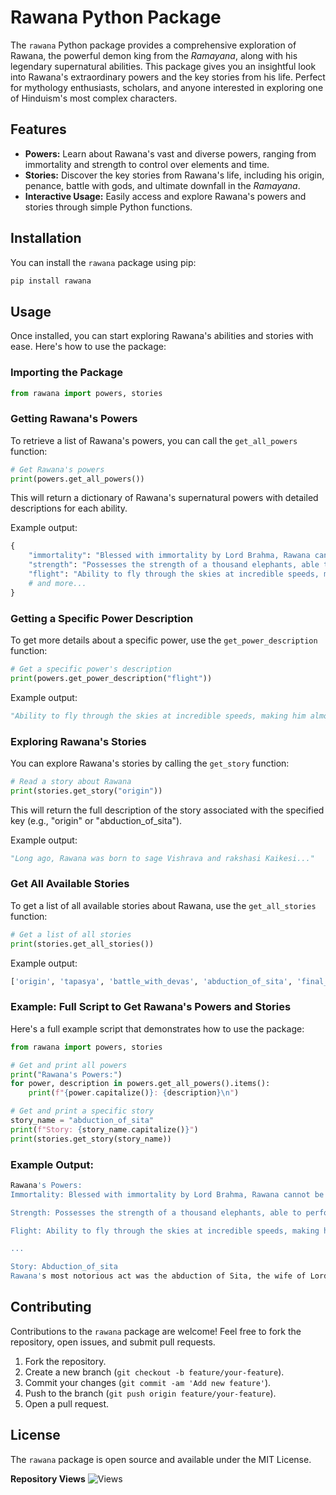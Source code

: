 # Rawana Python Package

The `rawana` Python package provides a comprehensive exploration of Rawana, the powerful demon king from the *Ramayana*, along with his legendary supernatural abilities. This package gives you an insightful look into Rawana's extraordinary powers and the key stories from his life. Perfect for mythology enthusiasts, scholars, and anyone interested in exploring one of Hinduism's most complex characters.

## Features
- **Powers:** Learn about Rawana's vast and diverse powers, ranging from immortality and strength to control over elements and time.
- **Stories:** Discover the key stories from Rawana's life, including his origin, penance, battle with gods, and ultimate downfall in the *Ramayana*.
- **Interactive Usage:** Easily access and explore Rawana's powers and stories through simple Python functions.

## Installation

You can install the `rawana` package using pip:

```bash
pip install rawana
```

## Usage

Once installed, you can start exploring Rawana's abilities and stories with ease. Here's how to use the package:

### Importing the Package

```python
from rawana import powers, stories
```

### Getting Rawana's Powers

To retrieve a list of Rawana's powers, you can call the `get_all_powers` function:

```python
# Get Rawana's powers
print(powers.get_all_powers())
```

This will return a dictionary of Rawana's supernatural powers with detailed descriptions for each ability.

Example output:

```python
{
    "immortality": "Blessed with immortality by Lord Brahma, Rawana cannot be killed by any divine being or force.",
    "strength": "Possesses the strength of a thousand elephants, able to perform feats of unimaginable power.",
    "flight": "Ability to fly through the skies at incredible speeds, making him almost unstoppable.",
    # and more...
}
```

### Getting a Specific Power Description

To get more details about a specific power, use the `get_power_description` function:

```python
# Get a specific power's description
print(powers.get_power_description("flight"))
```

Example output:

```python
"Ability to fly through the skies at incredible speeds, making him almost unstoppable."
```

### Exploring Rawana's Stories

You can explore Rawana's stories by calling the `get_story` function:

```python
# Read a story about Rawana
print(stories.get_story("origin"))
```

This will return the full description of the story associated with the specified key (e.g., "origin" or "abduction_of_sita").

Example output:

```python
"Long ago, Rawana was born to sage Vishrava and rakshasi Kaikesi..."
```

### Get All Available Stories

To get a list of all available stories about Rawana, use the `get_all_stories` function:

```python
# Get a list of all stories
print(stories.get_all_stories())
```

Example output:

```python
['origin', 'tapasya', 'battle_with_devas', 'abduction_of_sita', 'final_battle', 'rebirth_of_ravana', 'rawana_in_ramayana', 'lessons_from_ravana']
```

### Example: Full Script to Get Rawana's Powers and Stories

Here's a full example script that demonstrates how to use the package:

```python
from rawana import powers, stories

# Get and print all powers
print("Rawana's Powers:")
for power, description in powers.get_all_powers().items():
    print(f"{power.capitalize()}: {description}\n")

# Get and print a specific story
story_name = "abduction_of_sita"
print(f"Story: {story_name.capitalize()}")
print(stories.get_story(story_name))
```

### Example Output:
```bash
Rawana's Powers:
Immortality: Blessed with immortality by Lord Brahma, Rawana cannot be killed by any divine being or force.

Strength: Possesses the strength of a thousand elephants, able to perform feats of unimaginable power.

Flight: Ability to fly through the skies at incredible speeds, making him almost unstoppable.

...

Story: Abduction_of_sita
Rawana's most notorious act was the abduction of Sita, the wife of Lord Rama, an incarnation of the god Vishnu...
```

## Contributing

Contributions to the `rawana` package are welcome! Feel free to fork the repository, open issues, and submit pull requests.

1. Fork the repository.
2. Create a new branch (`git checkout -b feature/your-feature`).
3. Commit your changes (`git commit -am 'Add new feature'`).
4. Push to the branch (`git push origin feature/your-feature`).
5. Open a pull request.

## License

The `rawana` package is open source and available under the MIT License.



**Repository Views** ![Views](https://profile-counter.glitch.me/rawana/count.svg)
